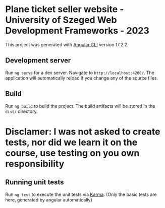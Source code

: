 # Plane ticket seller website - University of Szeged Web Development Frameworks - 2023

This project was generated with [Angular CLI](https://github.com/angular/angular-cli) version 17.2.2.

## Development server

Run `ng serve` for a dev server. Navigate to `http://localhost:4200/`. The application will automatically reload if you change any of the source files.

## Build

Run `ng build` to build the project. The build artifacts will be stored in the `dist/` directory.

# Disclamer: I was not asked to create tests, nor did we learn it on the course, use testing on you own responsibility

## Running unit tests

Run `ng test` to execute the unit tests via [Karma](https://karma-runner.github.io). (Only the basic tests are here, generated by angular automatically)

